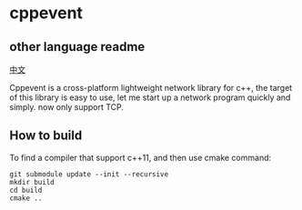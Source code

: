 # cppevent

## other language readme ##
[中文](readme_cn.md)

Cppevent is a cross-platform lightweight network library for c++, the target of this library is easy to use, let me start up a network program quickly and simply. now only support TCP. 

## How to build ##
To find a compiler that support c++11, and then use cmake command:
```
git submodule update --init --recursive
mkdir build
cd build
cmake ..
```